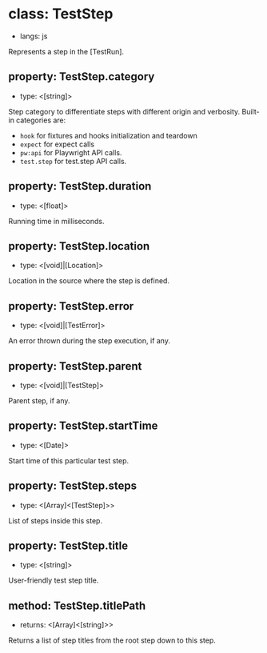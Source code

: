 # class: TestStep
* langs: js

Represents a step in the [TestRun].

## property: TestStep.category
- type: <[string]>

Step category to differentiate steps with different origin and verbosity. Built-in categories are:
* `hook` for fixtures and hooks initialization and teardown
* `expect` for expect calls
* `pw:api` for Playwright API calls.
* `test.step` for test.step API calls.

## property: TestStep.duration
- type: <[float]>

Running time in milliseconds.

## property: TestStep.location
- type: <[void]|[Location]>

Location in the source where the step is defined.

## property: TestStep.error
- type: <[void]|[TestError]>

An error thrown during the step execution, if any.

## property: TestStep.parent
- type: <[void]|[TestStep]>

Parent step, if any.

## property: TestStep.startTime
- type: <[Date]>

Start time of this particular test step.

## property: TestStep.steps
- type: <[Array]<[TestStep]>>

List of steps inside this step.

## property: TestStep.title
- type: <[string]>

User-friendly test step title.

## method: TestStep.titlePath
- returns: <[Array]<[string]>>

Returns a list of step titles from the root step down to this step.
